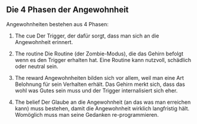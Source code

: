 
## Die 4 Phasen der Angewohnheit
Angewohnheiten bestehen aus 4 Phasen:

1. The cue
Der Trigger, der dafür sorgt, dass man sich an die Angewohnheit erinnert.

2. The routine
Die Routine (der Zombie-Modus), die das Gehirn befolgt wenn es den Trigger erhalten hat. Eine Routine kann nutzvoll, schädlich oder neutral sein.

3. The reward
Angewohnheiten bilden sich vor allem, weil man eine Art Belohnung für sein Verhalten erhält. Das Gehirn merkt sich, dass das wohl was Gutes sein muss und der Trigger internalisiert sich eher.

4. The belief
Der Glaube an die Angewohnheit (an das was man erreichen kann) muss bestehen, damit die Angewohnheit wirklich langfristig hält. Womöglich muss man seine Gedanken re-programmieren.
